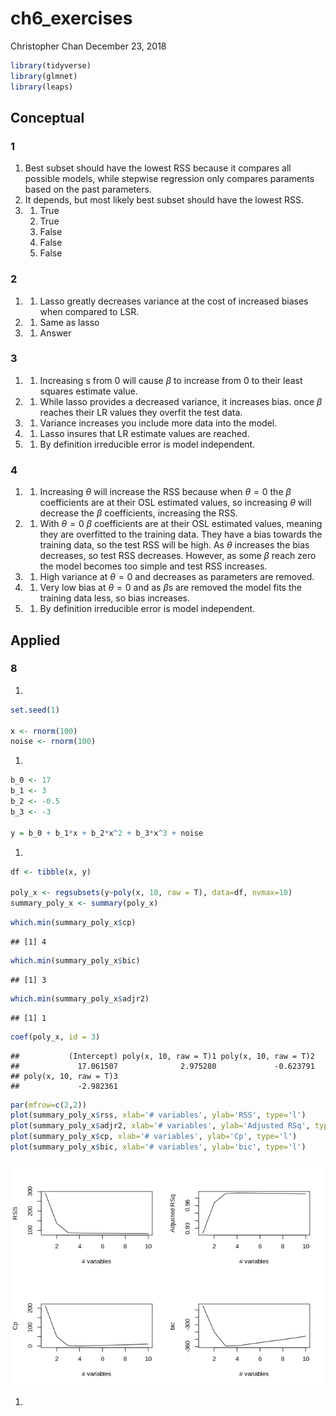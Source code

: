 ch6\_exercises
================
Christopher Chan
December 23, 2018

``` r
library(tidyverse)
library(glmnet)
library(leaps)
```

Conceptual
----------

### 1

1.  Best subset should have the lowest RSS because it compares all possible models, while stepwise regression only compares paraments based on the past parameters.
2.  It depends, but most likely best subset should have the lowest RSS.
3.  1.  True
    2.  True
    3.  False
    4.  False
    5.  False

### 2

1.  1.  Lasso greatly decreases variance at the cost of increased biases when compared to LSR.

2.  1.  Same as lasso

3.  1.  Answer

### 3

1.  1.  Increasing s from 0 will cause *β* to increase from 0 to their least squares estimate value.

2.  1.  While lasso provides a decreased variance, it increases bias. once *β* reaches their LR values they overfit the test data.

3.  1.  Variance increases you include more data into the model.

4.  1.  Lasso insures that LR estimate values are reached.

5.  1.  By definition irreducible error is model independent.

### 4

1.  1.  Increasing *θ* will increase the RSS because when *θ* = 0 the *β* coefficients are at their OSL estimated values, so increasing *θ* will decrease the *β* coefficients, increasing the RSS.

2.  1.  With *θ* = 0 *β* coefficients are at their OSL estimated values, meaning they are overfitted to the training data. They have a bias towards the training data, so the test RSS will be high. As *θ* increases the bias decreases, so test RSS decreases. However, as some *β* reach zero the model becomes too simple and test RSS increases.

3.  1.  High variance at *θ* = 0 and decreases as parameters are removed.

4.  1.  Very low bias at *θ* = 0 and as *β*s are removed the model fits the training data less, so bias increases.

5.  1.  By definition irreducible error is model independent.

Applied
-------

### 8

1.  

``` r
set.seed(1)

x <- rnorm(100)
noise <- rnorm(100)
```

1.  

``` r
b_0 <- 17
b_1 <- 3
b_2 <- -0.5
b_3 <- -3

y = b_0 + b_1*x + b_2*x^2 + b_3*x^3 + noise
```

1.  

``` r
df <- tibble(x, y)

poly_x <- regsubsets(y~poly(x, 10, raw = T), data=df, nvmax=10)
summary_poly_x <- summary(poly_x)
```

``` r
which.min(summary_poly_x$cp)
```

    ## [1] 4

``` r
which.min(summary_poly_x$bic)
```

    ## [1] 3

``` r
which.min(summary_poly_x$adjr2)
```

    ## [1] 1

``` r
coef(poly_x, id = 3)
```

    ##           (Intercept) poly(x, 10, raw = T)1 poly(x, 10, raw = T)2 
    ##             17.061507              2.975280             -0.623791 
    ## poly(x, 10, raw = T)3 
    ##             -2.982361

``` r
par(mfrow=c(2,2))
plot(summary_poly_x$rss, xlab='# variables', ylab='RSS', type='l')
plot(summary_poly_x$adjr2, xlab='# variables', ylab='Adjusted RSq', type='l')
plot(summary_poly_x$cp, xlab='# variables', ylab='Cp', type='l')
plot(summary_poly_x$bic, xlab='# variables', ylab='bic', type='l')
```

![](ch6_exercises_files/figure-markdown_github/unnamed-chunk-5-1.png)

1.
